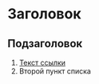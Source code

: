 [//]: # (Andrey Beletsky)

# Заголовок

## Подзаголовок

1. [Текст ссылки](цель_ссылки)
1. Второй пункт списка
